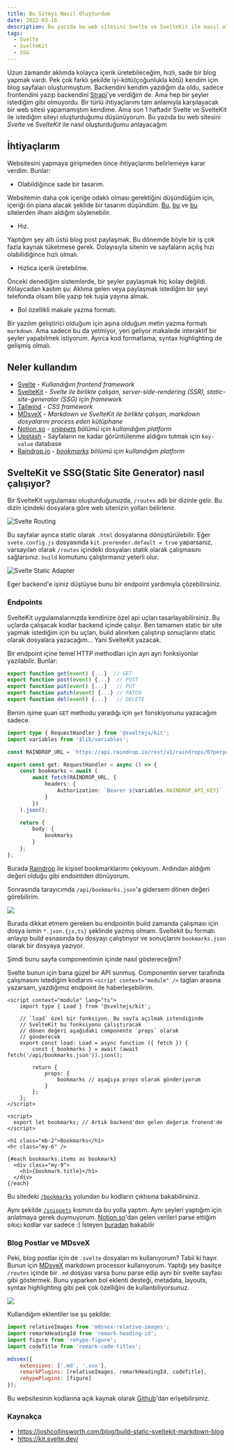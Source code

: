 ```yaml
---
title: Bu Siteyi Nasıl Oluşturdum
date: 2022-03-16
description: Bu yazıda bu web sitesini Svelte ve SvelteKit ile nasıl oluşturduğumu anlayacağım.
tags:
  - Svelte
  - SvelteKit
  - SSG
---
```


Uzun zamandır aklımda kolayca içerik üretebileceğim, hızlı,
sade bir blog yapmak vardı. Pek çok farklı şekilde iyi-kötü(çoğunlukla kötü)
kendim için blog sayfaları oluşturmuştum. Backendini kendim yazdığım da oldu,
sadece frontendini yazıp backendini [Strapi](https://strapi.io/)'ye verdiğim de. Ama hep
bir şeyler istediğim gibi olmuyordu. Bir türlü ihtiyaçlarımı tam anlamıyla
karşılayacak bir web sitesi yapamamıştım kendime. Ama son 1 haftadır
Svelte ve SvelteKit ile istediğim siteyi oluşturduğumu düşünüyorum.
Bu yazıda bu web sitesini _Svelte_ ve _SvelteKit_ ile nasıl oluşturduğumu
anlayacağım

## İhtiyaçlarım

Websitesini yapmaya girişmeden önce ihtiyaçlarımı belirlemeye karar verdim.
Bunlar:

- Olabildiğince sade bir tasarım.

Websitemin daha çok içeriğe odaklı olması
gerektiğini düşündüğüm için, içeriği ön plana alacak şeklide bir
tasarım düşündüm. [Bu](https://antfu.me/),
[bu](https://www.aleksandrhovhannisyan.com/) ve
[bu](https://ademilter.com/) sitelerden ilham aldığım söylenebilir.

- Hız.

Yaptığım şey altı üstü blog post paylaşmak. Bu dönemde böyle bir iş
çok fazla kaynak tüketmese gerek. Dolayısıyla sitenin ve sayfaların açılış
hızı olabilidiğince hızlı olmalı.

- Hızlıca içerik üretebilme.

Önceki denediğim sistemlerde, bir şeyler paylaşmak
hiç kolay değildi. Kolaycadan kastım şu: Aklıma gelen veya paylaşmak
istediğim bir şeyi telefonda olsam bile yazıp tek tuşla yayına almak.

- Bol özellikli makale yazma formatı.

Bir yazılım geliştirici olduğum için aşına olduğum metin yazma formatı
`markdown`. Ama sadece bu da yetmiyor, yeri geliyor makalede interaktif
bir şeyler yapabilmek istiyorum. Ayırca kod formatlama, syntax highlighting
de gelişmiş olmalı.

## Neler kullandım

- [Svelte](https://svelte.dev/) - _Kullandığım frontend framework_
- [SvelteKit](https://kit.svelte.dev/) - _Svelte ile birlikte çalışan, server-side-rendering (SSR),
  static-site-generator (SSG) için framework_
- [Tailwind](https://tailwindcss.com/) - _CSS framework_
- [MDsveX](https://mdsvex.pngwn.io/) - _Markdown ve SvelteKit ile birlikte çalışan, markdown dosyalarını
  process eden kütüphane_
- [Notion.so](https://www.notion.so) - _[snippets](/snippets) bölümü için kullandığım platform_
- [Upstash](https://upstash.com/) - Sayfaların ne kadar görüntülenme aldığını tutmak için `key-value`
  database
- [Raindrop.io](https://raindrop.io/) - _[bookmarks](/bookmarks) bölümü için kullandığım platform_

## SvelteKit ve SSG(Static Site Generator) nasıl çalışıyor?

Bir SvelteKit uygulaması oluşturduğunuzda, `/routes` adlı bir dizinle
gelir. Bu dizin içindeki dosyalara göre web sitenizin yolları belirlenir.

![Svelte Routing](./svelte_routing.png)

Bu sayfalar ayrıca static olarak `.html` dosyalarına dönüştürülebilir. Eğer
`svete.config.js` dosyasında `kit.prerender.default = true` yaparsanız,
varsayılan olarak `/routes` içindeki dosyaları statik olarak çalışmasını
sağlarsınız. `build` komutunu çalıştırmanız yeterli olur.

![Svelte Static Adapter](./svelte_proc.png)

Eger backend'e işiniz düştüyse bunu bir endpoint yardımıyla çözebilirsiniz.

### Endpoints

SvelteKit uygulamalarınızda kendinize özel api uçları tasarlayabilirsiniz.
Bu uçlarda çalışacak kodlar backend içinde çalışır. Ben tamamen static
bir site yapmak istediğim için bu uçları, build alınırken çalıştırıp
sonuçlarını static olarak dosyalara yazacağım... Yani SvelteKit yazacak.

Bir endpoint içine temel HTTP methodları için ayrı ayrı fonksiyonlar
yazılabilir. Bunlar:

```js
export function get(event) {...}  // GET
export function post(event) {...}  // POST
export function put(event) {...}   // PUT
export function patch(event) {...} // PATCH
export function del(event) {...}   // DELETE
```

Benim işime şuan `GET` methodu yaradığı için `get` fonskiyonunu yazacağım
sadece.

```ts:/routes/api/bookmarks.json.ts
import type { RequestHandler } from '@sveltejs/kit';
import variables from '$lib/variables';

const RAINDROP_URL = 'https://api.raindrop.io/rest/v1/raindrops/0?perpage=30';

export const get: RequestHandler = async () => {
	const bookmarks = await (
		await fetch(RAINDROP_URL, {
			headers: {
				Authorization: `Bearer ${variables.RAINDROP_API_KEY}`
			}
		})
	).json();

	return {
		body: {
			bookmarks
		}
	};
};
```

Burada [Raindrop](https://raindrop.io/) ile kişisel bookmarklarımı çekiyoum. Ardından
aldığım değeri olduğu gibi endointden dönüyorum.

Sonrasında tarayıcımda `/api/bookmarks.json`'a gidersem dönen değeri
görebilirim.

![](./img_6.png)

Burada dikkat etmem gereken bu endpointin build zamanda çalışması için
dosya ismin `*.json.{js,ts}` şeklinde yazmış olmam. Sveltekit bu formatı
anlayıp build esnasında bu dosyayı çalıştırıyor ve sonuçlarını
`bookmarks.json` olarak bir dosyaya yazıyor.

Şimdi bunu sayfa componentimin içinde nasıl göstereceğim?

Svelte bunun için bana güzel bir API sunmuş.
Componentin server tarafında çalışmasını
istediğim kodlarını `<script context="module" />` tagları
arasına yazarsam, yazdığımız endpoint ile haberleşebilirim.

```svelte:/routes/bookmarks.svelte
<script context="module" lang="ts">
	import type { Load } from '@sveltejs/kit';

    // `load` özel bir fonksiyon. Bu sayfa açılmak istendiğinde
    // SvelteKit bu fonksiyonu çalıştıracak
    // dönen değeri aşağıdaki componente `props` olarak
    // gönderecek
	export const load: Load = async function ({ fetch }) {
		const { bookmarks } = await (await fetch('/api/bookmarks.json')).json();

		return {
			props: {
				bookmarks // aşağıya props olarak gönderiyorum
			}
		};
	};
</script>

<script>
  export let bookmarks; // Artık backend'den gelen değerim fronend'de
</script>

<h1 class="mb-2">Bookmarks</h1>
<hr class="my-6" />

{#each bookmarks.items as bookmark}
  <div class="my-9">
    <h1>{bookmark.title}</h1>
  </div>
{/each}
```

Bu sitedeki [`/bookmarks`](/bookmarks) yolundan bu kodların çıktısına
bakabilirsiniz.

Aynı şekilde [`/snippets`](/snippets) kısmını da bu yolla yaptım. Aynı
şeyleri yaptığım için anlatmaya gerek duymuyorum. [Notion.so](https://www.notion.so/)'dan gelen
verileri parse ettiğim sıkıcı kodlar var sadece :)
İsteyen [buradan](https://github.com/bufgix/website/blob/master/src/routes/api/snippets/index.json.ts) bakabilir


### Blog Postlar ve MDsveX
Peki, blog postlar için de `.svelte` dosyaları mı kullanıyorum?
Tabii ki hayır. Bunun için [MDsveX](https://mdsvex.pngwn.io/) markdown processor kullanıyorum.
Yaptığı şey basitçe `/routes` içinde bir `.md` dosyası varsa bunu parse
edip aynı bir svelte sayfası gibi göstermek. Bunu yaparken bol
eklenti desteği, metadata, layouts, syntax highlighting gibi pek çok
özelliğini de kullanbiliyorsunuz.

![](./mdsvex.png)


Kullandığım eklentiler ise şu şekilde:

```js
import relativeImages from 'mdsvex-relative-images';
import remarkHeadingId from 'remark-heading-id';
import figure from 'rehype-figure';
import codeTitle from 'remark-code-titles';

mdsvex({
	extensions: ['.md', '.svx'],
	remarkPlugins: [relativeImages, remarkHeadingId, codeTitle],
	rehypePlugins: [figure]
});
```

Bu websitesinin kodlarına açık kaynak olarak [Github](https://github.com/bufgix/website)'dan erişebilirsiniz.


### Kaynakça

- https://joshcollinsworth.com/blog/build-static-sveltekit-markdown-blog
- https://kit.svelte.dev/